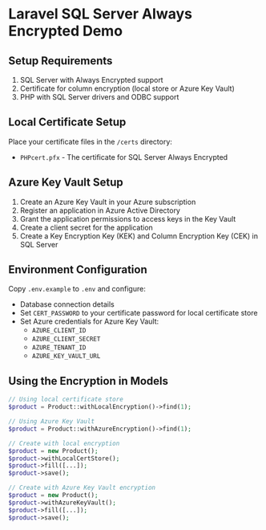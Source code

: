 # Laravel SQL Server Always Encrypted Demo

## Setup Requirements

1. SQL Server with Always Encrypted support
2. Certificate for column encryption (local store or Azure Key Vault)
3. PHP with SQL Server drivers and ODBC support

## Local Certificate Setup

Place your certificate files in the `/certs` directory:
- `PHPcert.pfx` - The certificate for SQL Server Always Encrypted

## Azure Key Vault Setup

1. Create an Azure Key Vault in your Azure subscription
2. Register an application in Azure Active Directory
3. Grant the application permissions to access keys in the Key Vault
4. Create a client secret for the application
5. Create a Key Encryption Key (KEK) and Column Encryption Key (CEK) in SQL Server

## Environment Configuration

Copy `.env.example` to `.env` and configure:
- Database connection details
- Set `CERT_PASSWORD` to your certificate password for local certificate store
- Set Azure credentials for Azure Key Vault:
  - `AZURE_CLIENT_ID`
  - `AZURE_CLIENT_SECRET`
  - `AZURE_TENANT_ID`
  - `AZURE_KEY_VAULT_URL`

## Using the Encryption in Models

```php
// Using local certificate store
$product = Product::withLocalEncryption()->find(1);

// Using Azure Key Vault
$product = Product::withAzureEncryption()->find(1);

// Create with local encryption
$product = new Product();
$product->withLocalCertStore();
$product->fill([...]);
$product->save();

// Create with Azure Key Vault encryption
$product = new Product();
$product->withAzureKeyVault();
$product->fill([...]);
$product->save();
```
